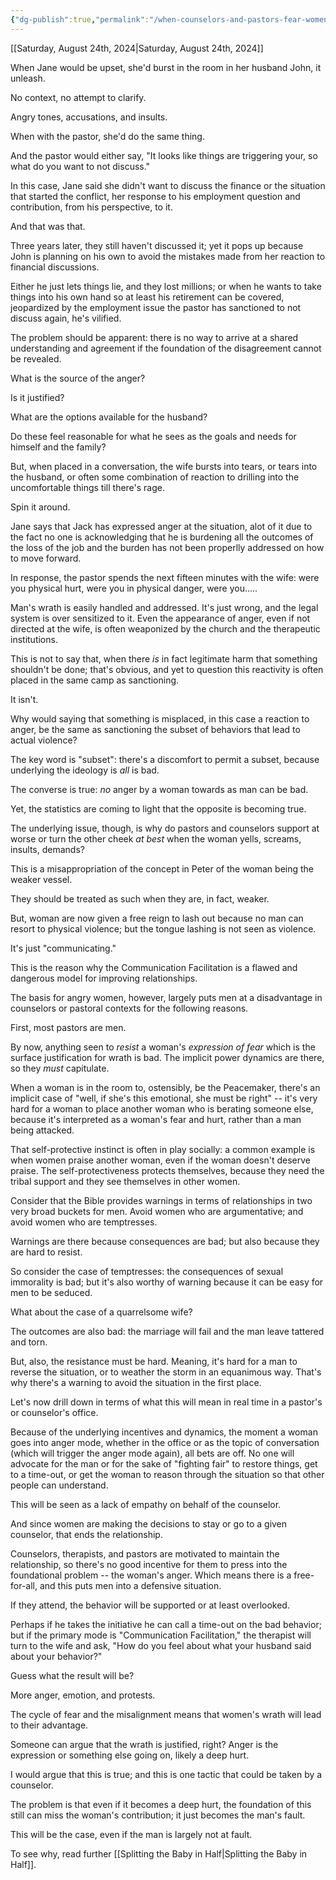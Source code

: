 ```yaml
---
{"dg-publish":true,"permalink":"/when-counselors-and-pastors-fear-women-s-wrath/","metatags":{"description":"some description","og:image":"https://example.com/someimage.png","og:title":null,"og:description":null,"twitter:card":"summary_large_image","twitter:image":null,"twitter:title":null,"twitter:description":null,"twitter:creator":"@JonahXJeremiah","twitter:site":"@JonahXJeremiah"},"created":"2024-08-24T11:22:19.788-07:00","updated":"2024-08-25T14:44:07.783-07:00"}
---
```



[[Saturday, August 24th, 2024\|Saturday, August 24th, 2024]]

When Jane would be upset, she'd burst in the room in her husband John, it unleash.

No context, no attempt to clarify.

Angry tones, accusations, and insults.

When with the pastor, she'd do the same thing.

And the pastor would either say, "It looks like things are triggering your, so what do you want to not discuss."

In this case, Jane said she didn't want to discuss the finance or the situation that started the conflict, her response to his employment question and contribution, from his perspective, to it.

And that was that.

Three years later, they still haven't discussed it; yet it pops up because John is planning on his own to avoid the mistakes made from her reaction to financial discussions.

Either he just lets things lie, and they lost millions; or when he wants to take things into his own hand so at least his retirement can be covered, jeopardized by the employment issue the pastor has sanctioned to not discuss again, he's vilified.

The problem should be apparent: there is no way to arrive at a shared understanding and agreement if the foundation of the disagreement cannot be revealed.

What is the source of the anger?

Is it justified?

What are the options available for the husband?

Do these feel reasonable for what he sees as the goals and needs for himself and the family?

But, when placed in a conversation, the wife bursts into tears, or tears into the husband, or often some combination of reaction to drilling into the uncomfortable things till there's rage.

Spin it around.

Jane says that Jack has expressed anger at the situation, alot of it due to the fact no one is acknowledging that he is burdening all the outcomes of the loss of the job and the burden has not been properlly addressed on how to move forward.

In response, the pastor spends the next fifteen minutes with the wife: were you physical hurt, were you in physical danger, were you.....

Man's wrath is easily handled and addressed.  It's just wrong, and the legal system is over sensitized to it.  Even the appearance of anger, even if not directed at the wife, is often weaponized by the church and the therapeutic institutions.

This is not to say that, when there *is* in fact legitimate harm that something shouldn't be done; that's obvious, and yet to question this reactivity is often placed in the same camp as sanctioning.

It isn't.  

Why would saying that something is misplaced, in this case a reaction to anger, be the same as sanctioning the subset of behaviors that lead to actual violence?

The key word is "subset": there's a discomfort to permit a subset, because underlying the ideology is *all* is bad.

The converse is true: *no* anger by a woman towards as man can be bad.

Yet, the statistics are coming to light that the opposite is becoming true.

The underlying issue, though, is why do pastors and counselors support at worse or turn the other cheek *at best* when the woman yells, screams, insults, demands?

This is a misappropriation of the concept in Peter of the woman being the weaker vessel.

They should be treated as such when they are, in fact, weaker.

But, woman are now given a free reign to lash out because no man can resort to physical violence; but the tongue lashing is not seen as violence.

It's just "communicating."

This is the reason why the Communication Facilitation is a flawed and dangerous model for improving relationships.

The basis for angry women, however, largely puts men at a disadvantage in counselors or pastoral contexts for the following reasons.

First, most pastors are men.

By now, anything seen to *resist* a woman's *expression of fear* which is the surface justification for wrath is bad.  The implicit power dynamics are there, so they *must* capitulate.

When a woman is in the room to, ostensibly, be the Peacemaker, there's an implicit case of "well, if she's this emotional, she must be right" -- it's very hard for a woman to place another woman who is berating someone else, because it's interpreted as a woman's fear and hurt, rather than a man being attacked.

That self-protective instinct is often in play socially: a common example is when women praise another woman, even if the woman doesn't deserve praise.  The self-protectiveness protects themselves, because they need the tribal support and they see themselves in other women.

Consider that the Bible provides warnings in terms of relationships in two very broad buckets for men.  Avoid women who are argumentative; and avoid women who are temptresses.

Warnings are there because consequences are bad; but also because they are hard to resist.

So consider the case of temptresses: the consequences of sexual immorality is bad; but it's also worthy of warning because it can be easy for men to be seduced.  

What about the case of a quarrelsome wife?

The outcomes are also bad: the marriage will fail and the man leave tattered and torn.

But, also, the resistance must be hard.  Meaning, it's hard for a man to reverse the situation, or to weather the storm in an equanimous way.  That's why there's a warning to avoid the situation in the first place.

Let's now drill down in terms of what this will mean in real time in a pastor's or counselor's office.

Because of the underlying incentives and dynamics, the moment a woman goes into anger mode, whether in the office or as the topic of conversation (which will trigger the anger mode again), all bets are off.  No one will advocate for the man or for the sake of "fighting fair" to restore things, get to a time-out, or get the woman to reason through the situation so that other people can understand.

This will be seen as a lack of empathy on behalf of the counselor.

And since women are making the decisions to stay or go to a given counselor, that ends the relationship.

Counselors, therapists, and pastors are motivated to maintain the relationship, so there's no good incentive for them to press into the foundational problem -- the woman's anger. Which means there is a free-for-all, and this puts men into a defensive situation.

If they attend, the behavior will be supported or at least overlooked.

Perhaps if he takes the initiative he can call a time-out on the bad behavior; but if the primary mode is "Communication Facilitation," the therapist will turn to the wife and ask, "How do you feel about what your husband said about your behavior?"

Guess what the result will be?

More anger, emotion, and protests.

The cycle of fear and the misalignment means that women's wrath will lead to their advantage.

Someone can argue that the wrath is justified, right?  Anger is the expression or something else going on, likely a deep hurt.

I would argue that this is true; and this is one tactic that could be taken by a counselor.

The problem is that even if it becomes a deep hurt, the foundation of this still can miss the woman's contribution; it just becomes the man's fault.

This will be the case, even if the man is largely not at fault.

To see why, read further [[Splitting the Baby in Half\|Splitting the Baby in Half]].


